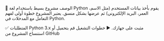 📌 الوصف
مشروع بسيط باستخدام لغة Python يقوم بأخذ بيانات المستخدم (مثل الاسم، العمر، البريد الإلكتروني) ثم عرضها بشكل منسق.
يعتبر المشروع خطوة أولى لفهم التعامل مع المدخلات في Python.

✅ المتطلبات
Python 3.x مثبت على جهازك.
▶️ خطوات التشغيل
قم بتحميل أو استنساخ المشروع من GitHub
